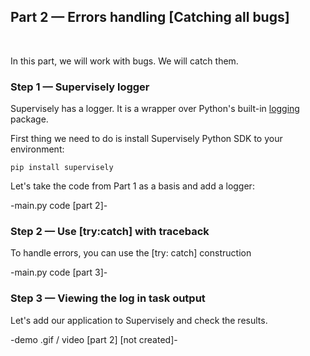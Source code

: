 
## **Part 2 — Errors handling [Catching all bugs]**
<br/>
</div>


In this part, we will work with bugs. We will catch them.


### Step 1 — Supervisely logger

Supervisely has a logger. It is a wrapper over Python's built-in [logging](https://docs.python.org/3/howto/logging.html) package.

First thing we need to do is install Supervisely Python SDK to your environment:

`pip install supervisely`

Let's take the code from Part 1 as a basis and add a logger:

-main.py code [part 2]-


### Step 2 — Use [try:catch] with traceback

To handle errors, you can use the [try: catch] construction

-main.py code [part 3]-


### Step 3 — Viewing the log in task output


Let's add our application to Supervisely and check the results.


-demo .gif / video [part 2] [not created]-
